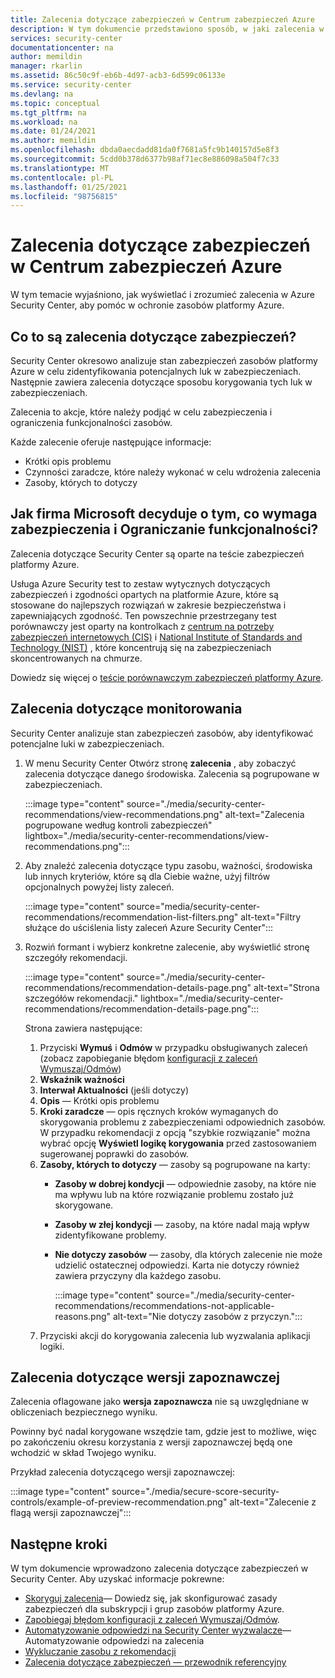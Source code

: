 ```yaml
---
title: Zalecenia dotyczące zabezpieczeń w Centrum zabezpieczeń Azure
description: W tym dokumencie przedstawiono sposób, w jaki zalecenia w Azure Security Center pomagają chronić zasoby platformy Azure i zachować zgodność z zasadami zabezpieczeń.
services: security-center
documentationcenter: na
author: memildin
manager: rkarlin
ms.assetid: 86c50c9f-eb6b-4d97-acb3-6d599c06133e
ms.service: security-center
ms.devlang: na
ms.topic: conceptual
ms.tgt_pltfrm: na
ms.workload: na
ms.date: 01/24/2021
ms.author: memildin
ms.openlocfilehash: dbda0aecdadd81da0f7681a5fc9b140157d5e8f3
ms.sourcegitcommit: 5cdd0b378d6377b98af71ec8e886098a504f7c33
ms.translationtype: MT
ms.contentlocale: pl-PL
ms.lasthandoff: 01/25/2021
ms.locfileid: "98756815"
---
```

# <a name="security-recommendations-in-azure-security-center"></a>Zalecenia dotyczące zabezpieczeń w Centrum zabezpieczeń Azure 

W tym temacie wyjaśniono, jak wyświetlać i zrozumieć zalecenia w Azure Security Center, aby pomóc w ochronie zasobów platformy Azure.


## <a name="what-are-security-recommendations"></a>Co to są zalecenia dotyczące zabezpieczeń?

Security Center okresowo analizuje stan zabezpieczeń zasobów platformy Azure w celu zidentyfikowania potencjalnych luk w zabezpieczeniach. Następnie zawiera zalecenia dotyczące sposobu korygowania tych luk w zabezpieczeniach.

Zalecenia to akcje, które należy podjąć w celu zabezpieczenia i ograniczenia funkcjonalności zasobów. 

Każde zalecenie oferuje następujące informacje:

- Krótki opis problemu
- Czynności zaradcze, które należy wykonać w celu wdrożenia zalecenia
- Zasoby, których to dotyczy

## <a name="how-does-microsoft-decide-what-needs-securing-and-hardening"></a>Jak firma Microsoft decyduje o tym, co wymaga zabezpieczenia i Ograniczanie funkcjonalności?

Zalecenia dotyczące Security Center są oparte na teście zabezpieczeń platformy Azure. 

Usługa Azure Security test to zestaw wytycznych dotyczących zabezpieczeń i zgodności opartych na platformie Azure, które są stosowane do najlepszych rozwiązań w zakresie bezpieczeństwa i zapewniających zgodność. Ten powszechnie przestrzegany test porównawczy jest oparty na kontrolkach z [centrum na potrzeby zabezpieczeń internetowych (CIS)](https://www.cisecurity.org/benchmark/azure/) i [National Institute of Standards and Technology (NIST)](https://www.nist.gov/) , które koncentrują się na zabezpieczeniach skoncentrowanych na chmurze.

Dowiedz się więcej o [teście porównawczym zabezpieczeń platformy Azure](../security/benchmarks/introduction.md).

## <a name="monitor-recommendations"></a>Zalecenia dotyczące monitorowania <a name="monitor-recommendations"></a>

Security Center analizuje stan zabezpieczeń zasobów, aby identyfikować potencjalne luki w zabezpieczeniach. 

1. W menu Security Center Otwórz stronę **zalecenia** , aby zobaczyć zalecenia dotyczące danego środowiska. Zalecenia są pogrupowane w zabezpieczeniach.

    :::image type="content" source="./media/security-center-recommendations/view-recommendations.png" alt-text="Zalecenia pogrupowane według kontroli zabezpieczeń" lightbox="./media/security-center-recommendations/view-recommendations.png":::

1. Aby znaleźć zalecenia dotyczące typu zasobu, ważności, środowiska lub innych kryteriów, które są dla Ciebie ważne, użyj filtrów opcjonalnych powyżej listy zaleceń.

    :::image type="content" source="media/security-center-recommendations/recommendation-list-filters.png" alt-text="Filtry służące do uściślenia listy zaleceń Azure Security Center":::

1. Rozwiń formant i wybierz konkretne zalecenie, aby wyświetlić stronę szczegóły rekomendacji.

    :::image type="content" source="./media/security-center-recommendations/recommendation-details-page.png" alt-text="Strona szczegółów rekomendacji." lightbox="./media/security-center-recommendations/recommendation-details-page.png":::

    Strona zawiera następujące:

    1. Przyciski **Wymuś** i **Odmów** w przypadku obsługiwanych zaleceń (zobacz zapobieganie błędom [konfiguracji z zaleceń Wymuszaj/Odmów](prevent-misconfigurations.md))
    1. **Wskaźnik ważności**
    1. **Interwał Aktualności**  (jeśli dotyczy) 
    1. **Opis** — Krótki opis problemu
    1. **Kroki zaradcze** — opis ręcznych kroków wymaganych do skorygowania problemu z zabezpieczeniami odpowiednich zasobów. W przypadku rekomendacji z opcją "szybkie rozwiązanie" można wybrać opcję **Wyświetl logikę korygowania** przed zastosowaniem sugerowanej poprawki do zasobów. 
    1. **Zasoby, których to dotyczy** — zasoby są pogrupowane na karty:
        - **Zasoby w dobrej kondycji** — odpowiednie zasoby, na które nie ma wpływu lub na które rozwiązanie problemu zostało już skorygowane.
        - **Zasoby w złej kondycji** — zasoby, na które nadal mają wpływ zidentyfikowane problemy.
        - **Nie dotyczy zasobów** — zasoby, dla których zalecenie nie może udzielić ostatecznej odpowiedzi. Karta nie dotyczy również zawiera przyczyny dla każdego zasobu. 

            :::image type="content" source="./media/security-center-recommendations/recommendations-not-applicable-reasons.png" alt-text="Nie dotyczy zasobów z przyczyn.":::
    1. Przyciski akcji do korygowania zalecenia lub wyzwalania aplikacji logiki.

## <a name="preview-recommendations"></a>Zalecenia dotyczące wersji zapoznawczej

Zalecenia oflagowane jako **wersja zapoznawcza** nie są uwzględniane w obliczeniach bezpiecznego wyniku.

Powinny być nadal korygowane wszędzie tam, gdzie jest to możliwe, więc po zakończeniu okresu korzystania z wersji zapoznawczej będą one wchodzić w skład Twojego wyniku.

Przykład zalecenia dotyczącego wersji zapoznawczej:

:::image type="content" source="./media/secure-score-security-controls/example-of-preview-recommendation.png" alt-text="Zalecenie z flagą wersji zapoznawczej":::
 
## <a name="next-steps"></a>Następne kroki

W tym dokumencie wprowadzono zalecenia dotyczące zabezpieczeń w Security Center. Aby uzyskać informacje pokrewne:

- [Skoryguj zalecenia](security-center-remediate-recommendations.md)— Dowiedz się, jak skonfigurować zasady zabezpieczeń dla subskrypcji i grup zasobów platformy Azure.
- [Zapobiegaj błędom konfiguracji z zaleceń Wymuszaj/Odmów](prevent-misconfigurations.md).
- [Automatyzowanie odpowiedzi na Security Center wyzwalacze](workflow-automation.md)— Automatyzowanie odpowiedzi na zalecenia
- [Wykluczanie zasobu z rekomendacji](exempt-resource.md)
- [Zalecenia dotyczące zabezpieczeń — przewodnik referencyjny](recommendations-reference.md)